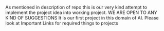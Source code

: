 As mentioned in description of repo this is our very kind attempt to implement the project idea into working project. WE ARE OPEN TO ANY KIND OF SUGGESTIONS
It is our first project in this domain of AI.
Please look at Important Links for required things to projects
